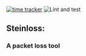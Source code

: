 [![time tracker](https://wakatime.com/badge/github/steinwurf/steinloss.svg)](https://wakatime.com/badge/github/steinwurf/steinloss)
![Lint and test](https://github.com/steinwurf/steinloss/workflows/Lint%20and%20test/badge.svg)
## Steinloss:
### A packet loss tool

